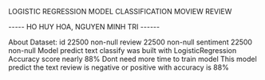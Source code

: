 LOGISTIC REGRESSION MODEL CLASSIFICATION MOVIEW REVIEW

----- HO HUY HOA, NGUYEN MINH TRI ------

About Dataset:
id 22500 non-null
review 22500 non-null
sentiment 22500 non-null
Model predict text classify was built with LogisticRegression
Accuracy score nearly 88%
Dont need more time to train model
This model predict the text review is negative or positive with accuracy is 88%
